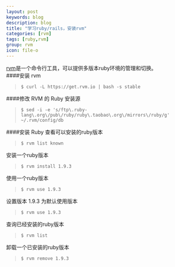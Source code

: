 ```yaml
---
layout: post
keywords: blog
description: blog
title: "学习ruby/rails，安装rvm"
categories: [rvm]
tags: [ruby,rvm]
group: rvm
icon: file-o
---
```


[rvm](https://rvm.io/)是一个命令行工具，可以提供多版本ruby环境的管理和切换。  
####安装 rvm

>	`$ curl -L https://get.rvm.io | bash -s stable`

####修改 RVM 的 Ruby 安装源
>	`$ sed -i -e 's/ftp\.ruby-lang\.org\/pub\/ruby/ruby\.taobao\.org\/mirrors\/ruby/g' ~/.rvm/config/db`

####安装 Ruby
查看可以安装的ruby版本
>	`$ rvm list known`

安装一个ruby版本

>	`$ rvm install 1.9.3`

使用一个ruby版本

>	`$ rvm use 1.9.3`

设置版本 1.9.3 为默认使用版本

>	`$ rvm use 1.9.3`

查询已经安装的ruby版本

>	`$ rvm list`

卸载一个已安装的ruby版本

>	`$ rvm remove 1.9.3`
